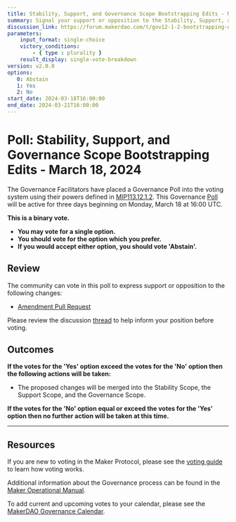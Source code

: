 ```yaml
---
title: Stability, Support, and Governance Scope Bootstrapping Edits - March 18, 2024
summary: Signal your support or opposition to the Stability, Support, and Governance Scope bootstrapping edits in order to prepare for the Launch Season of the Endgame Features.
discussion_link: https://forum.makerdao.com/t/gov12-1-2-bootstrapping-edit-proposal/23879
parameters:
    input_format: single-choice
    victory_conditions:
        - { type : plurality }
    result_display: single-vote-breakdown
version: v2.0.0
options:
   0: Abstain
   1: Yes
   2: No
start_date: 2024-03-18T16:00:00
end_date: 2024-03-21T16:00:00
---
```

# Poll: Stability, Support, and Governance Scope Bootstrapping Edits - March 18, 2024

The Governance Facilitators have placed a Governance Poll into the voting system using their powers defined in [MIP113.12.1.2](https://mips.makerdao.com/mips/details/MIP113#12-1-2). This Governance [Poll](https://manual.makerdao.com/governance/governance-cycle/weekly-governance-cycle#weekly-governance-cycle-definitions-mip16c1) will be active for three days beginning on Monday, March 18 at 16:00 UTC.

**This is a binary vote.**
- **You may vote for a single option.**
- **You should vote for the option which you prefer.**
- **If you would accept either option, you should vote 'Abstain'.**

## Review

The community can vote in this poll to express support or opposition to the following changes:

- [Amendment Pull Request](https://github.com/makerdao/mips/pull/1072)

Please review the discussion [thread](https://forum.makerdao.com/t/gov12-1-2-bootstrapping-edit-proposal/23879) to help inform your position before voting.

## Outcomes

**If the votes for the 'Yes' option exceed the votes for the 'No' option then the following actions will be taken:**

- The proposed changes will be merged into the Stability Scope, the Support Scope, and the Governance Scope.

**If the votes for the 'No' option equal or exceed the votes for the 'Yes' option then no further action will be taken at this time.**

---

## Resources

If you are new to voting in the Maker Protocol, please see the [voting guide](https://manual.makerdao.com/governance/voting-in-makerdao/on-chain-governance) to learn how voting works.

Additional information about the Governance process can be found in the [Maker Operational Manual](https://manual.makerdao.com).

To add current and upcoming votes to your calendar, please see the [MakerDAO Governance Calendar](https://manual.makerdao.com/makerdao/calendars/governance-calendar).
